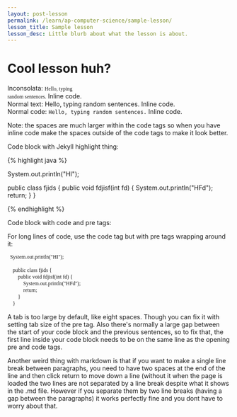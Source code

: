 ```yaml
---
layout: post-lesson
permalink: /learn/ap-computer-science/sample-lesson/
lesson_title: Sample lesson
lesson_desc: Little blurb about what the lesson is about.
---
```


# Cool lesson huh?

Inconsolata: <code style="font-family: Inconsolata;">Hello, typing random sentences.</code> Inline code.  
Normal text: Hello, typing random sentences. Inline code.  
Normal code: <code>Hello, typing random sentences.</code> Inline code.  

Note: the spaces are much larger within the code tags so when you have inline code make the spaces outside of the code tags to make it look better. 


Code block with Jekyll highlight thing:

{% highlight java %}

System.out.println("HI");

public class fjids {
    public void fdjisf(int fd) {
    System.out.println("HFd");
      return;
    }
}

{% endhighlight %}

Code block with code and pre tags:

For long lines of code, use the code tag but with pre tags wrapping around it:
<pre style="tab-size: 4;"><code style="font-family: Inconsolata;">	System.out.println("HI");

	public class fjids {
		public void fdjisf(int fd) {
			System.out.println("HFd");
			return;
		}
	}
</code></pre>

A tab is too large by default, like eight spaces. Though you can fix it with setting tab size of the pre tag. 
Also there's normally a large gap between the start of your code block and the previous sentences, so to fix that, the first line inside your code block needs to be on the same line as the opening pre and code tags. 

Another weird thing with markdown is that if you want to make a single line break between paragraphs, you need to have two spaces at the end of the line and then click return to move down a line (without it when the page is loaded the two lines are not separated by a line break despite what it shows in the .md file. However if you separate them by two line breaks (having a gap between the paragraphs) it works perfectly fine and you dont have to worry about that. 



